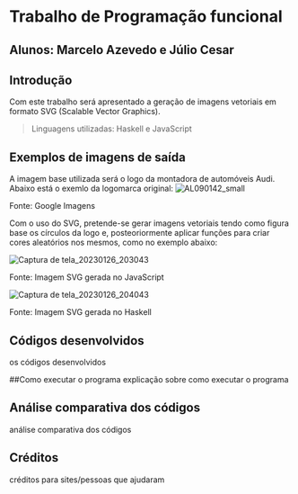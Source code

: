 # Trabalho de Programação funcional
## Alunos: Marcelo Azevedo e Júlio Cesar

## Introdução
Com este trabalho será apresentado a geração de imagens vetoriais em formato SVG (Scalable Vector Graphics). 
> Linguagens utilizadas: Haskell e JavaScript

## Exemplos de imagens de saída
A imagem base utilizada será o logo da montadora de automóveis Audi. Abaixo está o exemlo da logomarca original: 
![AL090142_small](https://user-images.githubusercontent.com/42869269/214034282-010f4cb2-e459-4bf8-a277-00738618cf5f.jpg)

Fonte: Google Imagens

Com o uso do SVG, pretende-se gerar imagens vetoriais tendo como figura base os círculos da logo e, posteoriormente aplicar funções para criar cores aleatórios nos mesmos, como no exemplo abaixo:

![Captura de tela_20230126_203043](https://user-images.githubusercontent.com/42869269/214973790-d073886c-00db-4bca-89a0-175c6e5bbbea.png)



Fonte: Imagem SVG gerada no JavaScript


![Captura de tela_20230126_204043](https://user-images.githubusercontent.com/42869269/214974922-91892ddf-a440-4b29-b981-dcace8d10f59.png)


Fonte: Imagem SVG gerada no Haskell


## Códigos desenvolvidos
os códigos desenvolvidos

##Como executar o programa
explicação sobre como executar o programa

## Análise comparativa dos códigos
análise comparativa dos códigos

## Créditos 
créditos para sites/pessoas que ajudaram
